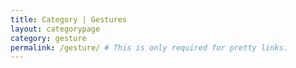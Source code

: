```yaml
---
title: Category | Gestures
layout: categorypage
category: gesture
permalink: /gesture/ # This is only required for pretty links.
---
```

